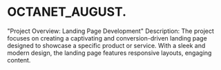 # OCTANET_AUGUST.
"Project Overview: Landing Page Development"  Description: The project focuses on creating a captivating and conversion-driven landing page designed to showcase a specific product or service. With a sleek and modern design, the landing page features responsive layouts, engaging content.
